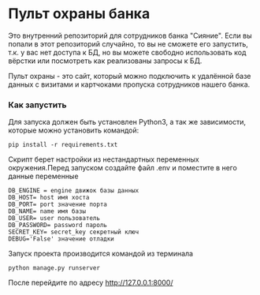 # Пульт охраны банка
Это внутренний репозиторий для сотрудников банка "Сияние". Если вы попали в этот репозиторий случайно, то вы не сможете его запустить, т.к. у вас нет доступа к БД, но вы можете свободно использовать код вёрстки или посмотреть как реализованы запросы к БД.

Пульт охраны - это сайт, который можно подключить к удалённой базе данных с визитами и картчоками пропуска сотрудников нашего банка.

### Как запустить 
Для запуска должен быть установлен Python3, а так же зависимости, которые можно установить командой:
```
pip install -r requirements.txt
```
Скрипт берет настройки из нестандартных переменных окружения.Перед запуском создайте файл .env и поместите в него данные переменные
```
DB_ENGINE = engine движок базы данных
DB_HOST= host имя хоста
DB_PORT= port значение порта
DB_NAME= name имя базы
DB_USER= user пользователь 
DB_PASSWORD= password пароль 
SECRET_KEY= secret_key секретный ключ
DEBUG='False' значение отладки
```
Запуск проекта производится командой из терминала
```
python manage.py runserver
```
После перейдите по адресу http://127.0.0.1:8000/
